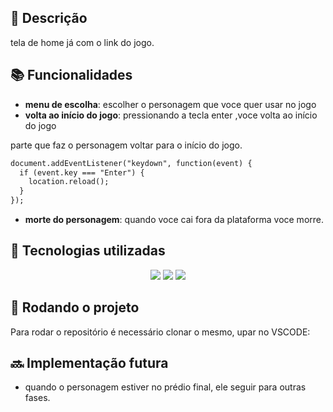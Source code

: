 ## :memo: Descrição
tela de home já com o link do jogo.

## :books: Funcionalidades
* <b>menu de escolha</b>: escolher o personagem que voce quer usar no jogo
* <b>volta ao início do jogo</b>: pressionando a tecla enter ,voce volta ao início do jogo

 parte que faz o personagem voltar para o início do jogo.

```html
document.addEventListener("keydown", function(event) {
  if (event.key === "Enter") {
    location.reload();
  }
});
```

* <b>morte do personagem</b>: quando voce cai fora da plataforma voce morre.

## :wrench: Tecnologias utilizadas
<div align="center">
    <img src="https://img.shields.io/badge/html5-%23E34F26.svg?style=for-the-badge&logo=html5&logoColor=white" />
    <img src="https://img.shields.io/badge/css3-%231572B6.svg?style=for-the-badge&logo=css3&logoColor=white" />
    <img src="https://img.shields.io/badge/javascript-%23323330.svg?style=for-the-badge&logo=javascript&logoColor=%23F7DF1E" />
</div>

## :rocket: Rodando o projeto
Para rodar o repositório é necessário clonar o mesmo, upar no VSCODE:

## :soon: Implementação futura
* quando o personagem estiver no prédio final, ele seguir para outras fases.
